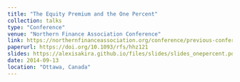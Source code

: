 ```yaml
---
title: "The Equity Premium and the One Percent"
collection: talks
type: "Conference"
venue: "Northern Finance Association Conference"
link: https://northernfinanceassociation.org/conference/previous-conferences/nfa-2014/
paperurl: https://doi.org/10.1093/rfs/hhz121
slides: https://alexisakira.github.io/files/slides/slides_onepercent.pdf
date: 2014-09-13
location: "Ottawa, Canada"
---
```

